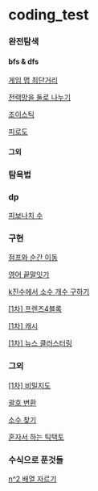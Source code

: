# coding_test

### 완전탐색

#### bfs & dfs
[게임 맵 최단거리](https://school.programmers.co.kr/learn/courses/30/lessons/1844)

[전력망을 둘로 나누기](https://school.programmers.co.kr/learn/courses/30/lessons/86971)

[조이스틱](https://school.programmers.co.kr/learn/courses/30/lessons/42860)

[피로도](https://school.programmers.co.kr/learn/courses/30/lessons/87946)

#### 그외

### 탐욕법

### dp
[피보나치 수](https://school.programmers.co.kr/learn/courses/30/lessons/12945)

### 구현

[점프와 순간 이동](https://school.programmers.co.kr/learn/courses/30/lessons/12980)

[영어 끝말잇기](https://school.programmers.co.kr/learn/courses/30/lessons/12981)

[k진수에서 소수 개수 구하기](https://school.programmers.co.kr/learn/courses/30/lessons/92335#)

[[1차] 프렌즈4블록](https://school.programmers.co.kr/learn/courses/30/lessons/17679)

[[1차] 캐시](https://school.programmers.co.kr/learn/courses/30/lessons/17680#)

[[1차] 뉴스 클러스터링](https://school.programmers.co.kr/learn/courses/30/lessons/17677)


### 그외

[[1차] 비밀지도](https://school.programmers.co.kr/learn/courses/30/lessons/17681)

[괄호 변환](https://school.programmers.co.kr/learn/courses/30/lessons/60058)

[소수 찾기](https://school.programmers.co.kr/learn/courses/30/lessons/42839)

[혼자서 하는 틱택토](https://school.programmers.co.kr/learn/courses/30/lessons/160585#)

### 수식으로 푼것들
[n^2 배열 자르기](https://school.programmers.co.kr/learn/courses/30/lessons/87390)


